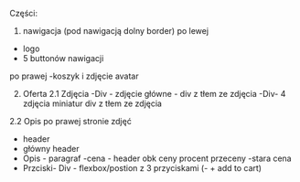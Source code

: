 Części:
1. nawigacja (pod nawigacją dolny border)
 po lewej
 - logo
 - 5 buttonów nawigacji
 
 po prawej
 -koszyk i zdjęcie avatar

2. Oferta
2.1 Zdjęcia
    -Div - zdjęcie główne - div z tłem ze zdjęcia
    -Div- 4 zdjęcia miniatur div z tłem ze zdjęcia

2.2 Opis po prawej stronie zdjęć
- header
- główny header
- Opis - paragraf
-cena - header obk ceny procent przeceny
-stara cena
- Przciski- Div - flexbox/postion z 3 przyciskami (- + add to cart)